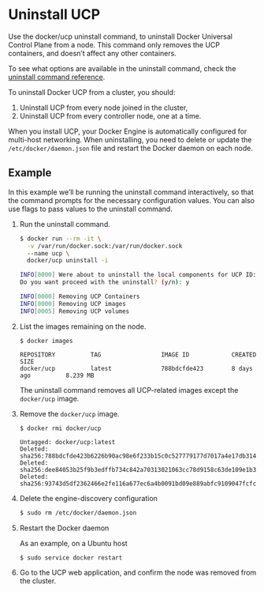 <!--[metadata]>
+++
title = "Uninstall UCP"
description = "Learn how to uninstall a Docker Universal Control Plane cluster."
keywords = ["docker, ucp, uninstall"]
[menu.main]
parent="mn_ucp_installation"
identifier="ucp_uninstall"
weight=60
+++
<![end-metadata]-->


# Uninstall UCP

Use the docker/ucp uninstall command, to uninstall Docker Universal Control
Plane from a node. This command only removes the UCP containers, and doesn’t
affect any other containers.

To see what options are available in the uninstall command, check the
[uninstall command reference](../reference/uninstall.md).

To uninstall Docker UCP from a cluster, you should:

1. Uninstall UCP from every node joined in the cluster,
2. Uninstall UCP from every controller node, one at a time.

When you install UCP, your Docker Engine is automatically configured for
multi-host networking. When uninstalling, you need to delete or update the
`/etc/docker/daemon.json` file and restart the Docker daemon on each node.


## Example

In this example we’ll be running the uninstall command interactively, so that
the command prompts for the necessary configuration values.
You can also use flags to pass values to the uninstall command.

1. Run the uninstall command.

    ```bash
    $ docker run --rm -it \
      -v /var/run/docker.sock:/var/run/docker.sock
      --name ucp \
      docker/ucp uninstall -i

    INFO[0000] Were about to uninstall the local components for UCP ID: FEY4:M46O:7OUS:QQA4:HLR3:4HRD:IUTH:LC2W:QPRE:BLYH:UWEM:3TYV
    Do you want proceed with the uninstall? (y/n): y

    INFO[0000] Removing UCP Containers
    INFO[0000] Removing UCP images
    INFO[0005] Removing UCP volumes
    ```

2. List the images remaining on the node.

    ```
    $ docker images

    REPOSITORY          TAG                 IMAGE ID            CREATED             SIZE
    docker/ucp          latest              788bdcfde423        8 days ago          8.239 MB
    ```

    The uninstall command removes all UCP-related images except the
    `docker/ucp` image.

3. Remove the `docker/ucp` image.

    ```
    $ docker rmi docker/ucp

    Untagged: docker/ucp:latest
    Deleted: sha256:788bdcfde423b6226b90ac98e6f233b15c0c527779177d7017a4e17db31404c9
    Deleted: sha256:dee84053b25f9b3edffb734c842a70313021063cc78d9158c63de109e1b3cb72
    Deleted: sha256:93743d5df2362466e2fe116a677ec6a4b0091bd09e889abfc9109047fcfcdebf
    ```

4. Delete the engine-discovery configuration

    ```bash
    $ sudo rm /etc/docker/daemon.json
    ```

5. Restart the Docker daemon

    As an example, on a Ubuntu host

    ```bash
    $ sudo service docker restart
    ```

6. Go to the UCP web application, and confirm the node was removed from the
cluster.

